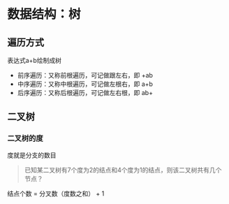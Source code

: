 # 数据结构：树

## 遍历方式

表达式a+b绘制成树

- 前序遍历：又称前根遍历，可记做跟左右，即 +ab
- 中序遍历：又称中根遍历，可记做左根右，即 a+b
- 后序遍历：又称后根遍历，可记做左右根，即 ab+

## 二叉树

### 二叉树的度

度就是分支的数目

> 已知某二叉树有7个度为2的结点和4个度为1的结点，则该二叉树共有几个节点？

结点个数 = 分叉数（度数之和） + 1